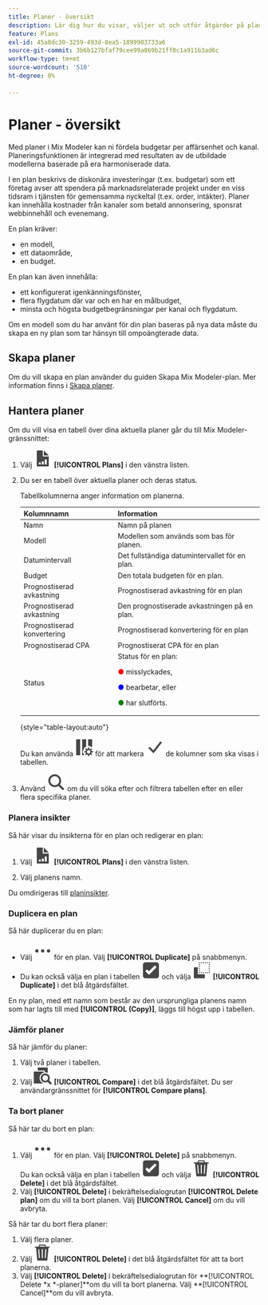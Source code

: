 ```yaml
---
title: Planer - översikt
description: Lär dig hur du visar, väljer ut och utför åtgärder på planer i Mix Modeler.
feature: Plans
exl-id: 45a8dc30-3259-493d-8ea5-1899903733a6
source-git-commit: 3b6b127bfaf79cee99a869b21ff0c1a911b3ad6c
workflow-type: tm+mt
source-wordcount: '510'
ht-degree: 0%

---
```


# Planer - översikt

Med planer i Mix Modeler kan ni fördela budgetar per affärsenhet och kanal. Planeringsfunktionen är integrerad med resultaten av de utbildade modellerna baserade på era harmoniserade data.

I en plan beskrivs de diskonära investeringar (t.ex. budgetar) som ett företag avser att spendera på marknadsrelaterade projekt under en viss tidsram i tjänsten för gemensamma nyckeltal (t.ex. order, intäkter). Planer kan innehålla kostnader från kanaler som betald annonsering, sponsrat webbinnehåll och evenemang.

En plan kräver:

- en modell,
- ett dataområde,
- en budget.

En plan kan även innehålla:

- ett konfigurerat igenkänningsfönster,
- flera flygdatum där var och en har en målbudget,
- minsta och högsta budgetbegränsningar per kanal och flygdatum.

Om en modell som du har använt för din plan baseras på nya data måste du skapa en ny plan som tar hänsyn till ompoängterade data.


## Skapa planer

Om du vill skapa en plan använder du guiden Skapa Mix Modeler-plan. Mer information finns i [Skapa planer](build.md).

## Hantera planer

Om du vill visa en tabell över dina aktuella planer går du till Mix Modeler-gränssnittet:

1. Välj ![](/help/assets/icons/FileChart.svg) **[!UICONTROL Plans]** i den vänstra listen.

1. Du ser en tabell över aktuella planer och deras status.

   Tabellkolumnerna anger information om planerna.

   | Kolumnnamn | Information |
   |---|---|
   | Namn | Namn på planen |
   | Modell | Modellen som används som bas för planen. |
   | Datumintervall | Det fullständiga datumintervallet för en plan. |
   | Budget | Den totala budgeten för en plan. |
   | Prognostiserad avkastning | Prognostiserad avkastning för en plan |
   | Prognostiserad avkastning | Den prognostiserade avkastningen på en plan. |
   | Prognostiserad konvertering | Prognostiserad konvertering för en plan |
   | Prognostiserad CPA | Prognostiserat CPA för en plan |
   | Status | Status för en plan: <p><span style="color:red"> ●</span> misslyckades, <p><span style="color:blue"> ●</span> bearbetar, eller <p><span style="color:green"> ●</span> har slutförts. |

   {style="table-layout:auto"}

   Du kan använda ![ColumnSetting](/help/assets/icons/ColumnSetting.svg) för att markera ![Bock](/help/assets/icons/Checkmark.svg) de kolumner som ska visas i tabellen.

1. Använd ![Sök](/help/assets/icons/Search.svg) om du vill söka efter och filtrera tabellen efter en eller flera specifika planer.

### Planera insikter

Så här visar du insikterna för en plan och redigerar en plan:

1. Välj ![PLan](/help/assets/icons/FileChart.svg) **[!UICONTROL Plans]** i den vänstra listen.

1. Välj planens namn.

Du omdirigeras till [planinsikter](insights.md).


### Duplicera en plan

Så här duplicerar du en plan:

- Välj ![Mer](/help/assets/icons/More.svg) för en plan. Välj **[!UICONTROL Duplicate]** på snabbmenyn.
- Du kan också välja en plan i tabellen ![SelectBox](/help/assets/icons/SelectBox.svg) och välja ![Kopiera](/help/assets/icons/Copy.svg) **[!UICONTROL Duplicate]** i det blå åtgärdsfältet.

En ny plan, med ett namn som består av den ursprungliga planens namn som har lagts till med **[!UICONTROL (Copy)]**, läggs till högst upp i tabellen.

### Jämför planer

Så här jämför du planer:

1. Välj två planer i tabellen.
1. Välj ![Jämför](/help/assets/icons/Compare.svg) **[!UICONTROL Compare]** i det blå åtgärdsfältet. Du ser användargränssnittet för **[!UICONTROL Compare plans]**.


### Ta bort planer

Så här tar du bort en plan:

1. Välj ![Mer](/help/assets/icons/More.svg) för en plan. Välj **[!UICONTROL Delete]** på snabbmenyn. <br/>Du kan också välja en plan i tabellen ![SelectBox](/help/assets/icons/SelectBox.svg) och välja ![Delete](/help/assets/icons/Delete.svg) **[!UICONTROL Delete]** i det blå åtgärdsfältet.
1. Välj **[!UICONTROL Delete]** i bekräftelsedialogrutan **[!UICONTROL Delete plan]** om du vill ta bort planen. Välj **[!UICONTROL Cancel]** om du vill avbryta.

Så här tar du bort flera planer:

1. Välj flera planer.
1. Välj ![Ta bort](/help/assets/icons/Delete.svg) **[!UICONTROL Delete]** i det blå åtgärdsfältet för att ta bort planerna.
1. Välj **[!UICONTROL Delete]** i bekräftelsedialogrutan för **[!UICONTROL Delete *x *-planer]**om du vill ta bort planerna. Välj **[!UICONTROL Cancel]**om du vill avbryta.


